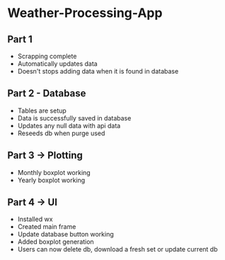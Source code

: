 # Weather-Processing-App

## Part 1

- Scrapping complete
- Automatically updates data
- Doesn't stops adding data when it is found in database

## Part 2 - Database

- Tables are setup
- Data is successfully saved in database
- Updates any null data with api data
- Reseeds db when purge used

## Part 3 -> Plotting

- Monthly boxplot working
- Yearly boxplot working

## Part 4 -> UI

- Installed wx
- Created main frame
- Update database button working
- Added boxplot generation
- Users can now delete db, download a fresh set or update current db
